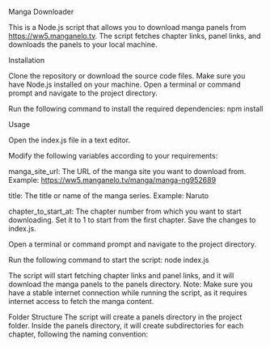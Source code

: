 Manga Downloader

This is a Node.js script that allows you to download manga panels from https://ww5.manganelo.tv.
The script fetches chapter links, panel links, and downloads the panels to your local machine.

Installation

Clone the repository or download the source code files.
Make sure you have Node.js installed on your machine.
Open a terminal or command prompt and navigate to the project directory.

Run the following command to install the required dependencies:
npm install

Usage

Open the index.js file in a text editor.

Modify the following variables according to your requirements:

manga_site_url: The URL of the manga site you want to download from.
Example: https://ww5.manganelo.tv/manga/manga-ng952689

title: The title or name of the manga series.
Example: Naruto

chapter_to_start_at: The chapter number from which you want to start downloading. Set it to 1 to start from the first chapter.
Save the changes to index.js.

Open a terminal or command prompt and navigate to the project directory.

Run the following command to start the script:
node index.js

The script will start fetching chapter links and panel links, and it will download the manga panels to the panels directory.
Note: Make sure you have a stable internet connection while running the script, as it requires internet access to fetch the manga content.

Folder Structure
The script will create a panels directory in the project folder. Inside the panels directory, it will create subdirectories for each chapter, following the naming convention: <title>-chapter-<chapter_number>. Inside each chapter directory, the downloaded panels will be saved with names like <title>-panel-<panel_number>.<extension>.

Dependencies
This script uses the following dependencies:

image-downloader: A library for downloading images from URLs.
node-superfetch: A library to make HTTP request.
cheerio: A library for parsing and manipulating HTML content.

License
This script is licensed under the MIT License.

Feel free to modify and use the script according to your needs.

Disclaimer
This script is intended for personal use only. Ensure that you have the necessary permissions to download and use the manga content in your jurisdiction. The author does not take any responsibility for any unauthorized usage or legal implications arising from the use of this script.
